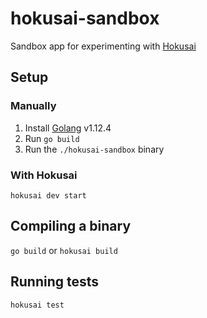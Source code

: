 # hokusai-sandbox

Sandbox app for experimenting with [Hokusai](https://github.com/artsy/hokusai)

## Setup

### Manually

1) Install [Golang](https://golang.org/dl/) v1.12.4
2) Run `go build`
3) Run the `./hokusai-sandbox` binary

### With Hokusai

`hokusai dev start`

## Compiling a binary

`go build` or `hokusai build`

## Running tests

`hokusai test`

